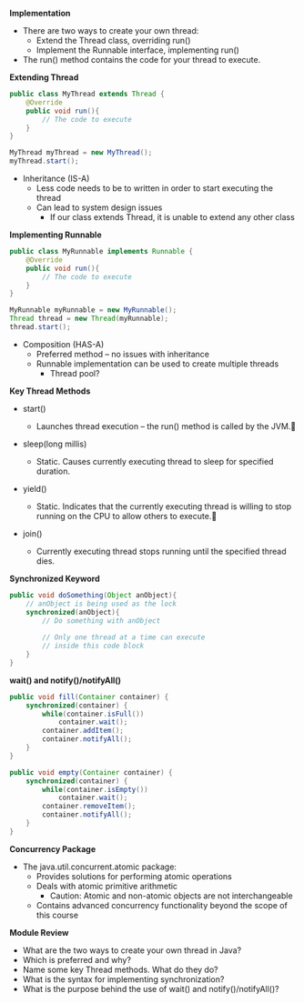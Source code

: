 **Implementation**

- There are two ways to create your own thread:
  - Extend the Thread class, overriding run()
  - Implement the Runnable interface, implementing run()
- The run() method contains the code for your thread to execute.

**Extending Thread**

``` java
public class MyThread extends Thread {
	@Override
	public void run(){
		// The code to execute
	}
}
```

``` java
MyThread myThread = new MyThread();
myThread.start();
```

- Inheritance (IS-A)
  - Less code needs to be  to written in order to start executing the thread
  - Can lead to system design issues
    - If our class extends Thread, it is unable to extend any other class

**Implementing Runnable**

``` java
public class MyRunnable implements Runnable {
	@Override
	public void run(){
		// The code to execute
	}
}
```

``` java
MyRunnable myRunnable = new MyRunnable();
Thread thread = new Thread(myRunnable);
thread.start();
```

- Composition (HAS-A)
  - Preferred method – no issues with inheritance
  - Runnable implementation can be used to create multiple threads
    - Thread pool?

**Key Thread Methods**

- start()
  - Launches thread execution – the run() method is called by the JVM.
- sleep(long millis)
  - Static. Causes currently executing thread to sleep for specified duration.

- yield()
  - Static. Indicates that the currently executing thread is willing to stop running on the CPU to allow others to execute.
- join()
  - Currently executing thread stops running until the specified thread dies.

**Synchronized Keyword**

``` java
public void doSomething(Object anObject){
	// anObject is being used as the lock
    synchronized(anObject){
		// Do something with anObject
        
		// Only one thread at a time can execute 			
        // inside this code block
 	}
}
```

**wait() and notify()/notifyAll()**

``` java
public void fill(Container container) {
	synchronized(container) {
        while(container.isFull())
			container.wait(); 
		container.addItem();
		container.notifyAll(); 	
	}
}
```

``` java
public void empty(Container container) {
	synchronized(container) {
        while(container.isEmpty())
			container.wait(); 
		container.removeItem();
		container.notifyAll(); 	
	}
}
```

**Concurrency Package**

- The java.util.concurrent.atomic package:
  - Provides solutions for performing atomic operations
  - Deals with atomic primitive arithmetic
    - Caution: Atomic and non-atomic objects are not interchangeable
  - Contains advanced concurrency functionality beyond the scope of this course

**Module Review**

- What are the two ways to create your own thread in Java?
- Which is preferred and why?
- Name some key Thread methods. What do they do?
- What is the syntax for implementing synchronization?
- What is the purpose behind the use of wait() and notify()/notifyAll()?













